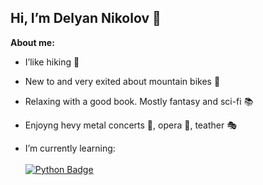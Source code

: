  ## Hi, I’m Delyan Nikolov 👋
**About me:**

- I’like hiking :sunrise_over_mountains:
- New to and very exited about mountain bikes :mountain_bicyclist:
- Relaxing with a good book. Mostly fantasy and sci-fi :books:
- Enjoyng hevy metal concerts :guitar:, opera :musical_score:, teather :performing_arts:


- I’m currently learning:
  <br/><br/>
  <a href="your-python-URL">
    <img src="https://img.shields.io/badge/python-3670A0?style=for-the-badge&logo=python&logoColor=ffdd54" alt="Python Badge"/>
  </a>


<!---
DelyanNikolov/DelyanNikolov is a ✨ special ✨ repository because its `README.md` (this file) appears on your GitHub profile.
You can click the Preview link to take a look at your changes.
--->

